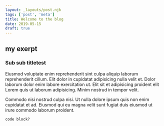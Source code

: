 ```yaml
---
layout: _layouts/post.njk
tags: ['post', 'meta']
title: Welcome to the blog
date: 2019-05-15
draft: true
---
```

my exerpt
---

### Sub sub titletest

Eiusmod voluptate enim reprehenderit sint culpa aliquip laborum reprehenderit cillum. Elit dolor in cupidatat adipisicing nulla velit et. Dolor laborum dolor enim labore exercitation ut. Elit sit et adipisicing proident elit Lorem quis ut laborum adipisicing. Minim nostrud in tempor velit.

Commodo nisi nostrud culpa nisi. Ut nulla dolore ipsum quis non enim cupidatat et ad. Eiusmod qui eu magna velit sunt fugiat duis eiusmod ut irure commodo laborum proident.

```
code block?
```

